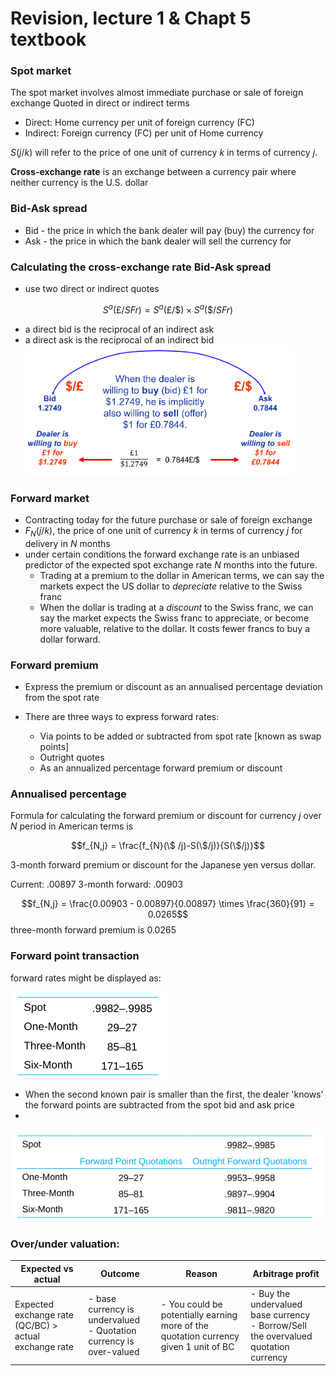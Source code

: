 # Revision, lecture 1 & Chapt 5 textbook

### Spot market
The	spot market	involves almost	immediate purchase or sale of foreign exchange
 Quoted in direct or indirect terms
 - Direct: Home currency per unit of foreign currency (FC)
 - Indirect: Foreign currency (FC) per unit of Home currency

$S(j/k)$ will refer to the price of one unit of currency $k$ in terms of currency $j$.

**Cross-exchange rate** is an exchange between a currency pair where neither currency is the U.S. dollar

### Bid-Ask spread
- Bid - the price in which the bank dealer will pay (buy) the currency for
- Ask - the price in which the bank dealer will sell the currency for

### Calculating the cross-exchange rate Bid-Ask spread
- use two direct or indirect quotes

$$S^{a}(\pounds / SFr) = S^{a}( \pounds / \$  ) \times S^{a}(\$/SFr)$$

- a direct bid is the reciprocal of an indirect ask
- a direct ask is the reciprocal of an indirect bid
![Alt text](assets\IMG88.PNG)

### Forward market
- Contracting today for the future purchase or sale of foreign exchange
- $F_{N}(j/k)$, the price of one unit of currency $k$ in terms of currency $j$ for delivery in $N$ months
- under certain conditions the forward exchange rate is an unbiased predictor of the expected spot exchange rate $N$ months into the future. 
  - Trading at a premium to the dollar in American terms, we can say the markets expect the US dollar to *depreciate* relative to the Swiss franc
  - When the dollar is trading at a *discount* to the Swiss franc, we can say the market expects the Swiss franc to appreciate, or become more valuable, relative to the dollar. It costs fewer francs to buy a dollar forward.

### Forward premium
- Express the premium or discount as an annualised percentage deviation from the spot rate

- There are three ways to express forward rates:
  - Via points to be added or subtracted from spot rate [known as swap points]
  - Outright quotes
  - As an annualized percentage forward premium or discount 


### Annualised percentage
Formula for calculating the forward premium or discount for currency $j$ over $N$ period in American terms is 

$$f_{N,j} = \frac{f_{N}(\$ /j)-S(\$/j)}{S(\$/j)}$$

3-month forward premium or discount for the Japanese yen versus dollar.

Current: .00897
3-month forward: .00903

$$f_{N,j} = \frac{0.00903 - 0.00897}{0.00897} \times \frac{360}{91} = 0.0265$$
three-month forward premium is 0.0265 

### Forward point transaction
 forward rates might be displayed as:

![Alt text](assets\IMG89.PNG)

- When the second known pair is smaller than the first, the dealer 'knows' the forward points are subtracted from the spot bid and ask price
- 
![Alt text](assets\IMG90.PNG)


### Over/under valuation:

| **Expected vs actual** | **Outcome** | **Reason** | Arbitrage profit
| --- | --- | --- | ---
Expected exchange rate (QC/BC) > actual exchange rate | - base currency is undervalued <br> - Quotation currency is over-valued | - You could be potentially earning more of the quotation currency given 1 unit of BC | - Buy the undervalued base currency <br> - Borrow/Sell the overvalued quotation currency 